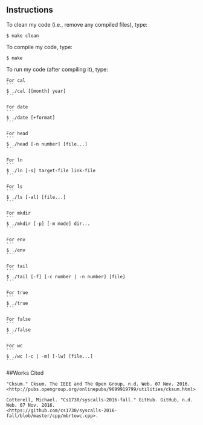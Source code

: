 ## Instructions

To clean my code (i.e., remove any compiled files), type:

```
$ make clean
```

To compile my code, type:

```
$ make
```

To run my code (after compiling it), type:

	For cal
	```
	$ ./cal [[month] year]
	```
	
	For date
	```
	$ ./date [+format]
	```
	
	For head
	```
	$ ./head [-n number] [file...]
	```
	
	For ln
	```
	$ ./ln [-s] target-file link-file
	```
	
	For ls
	```
	$ ./ls [-al] [file...]
	```
	
	For mkdir
	```
	$ ./mkdir [-p] [-m mode] dir...
	```
	
	For env
	```
	$ ./env 
	```
	
	For tail
	```
	$ ./tail [-f] [-c number | -n number] [file]
	```
	
	For true
	```
	$ ./true
	```
	
	For false
	```
	$ ./false 
	```

	For wc
	```
	$ ./wc [-c | -m] [-lw] [file...]
	```

##Works Cited

	"Cksum." Cksum. The IEEE and The Open Group, n.d. Web. 07 Nov. 2016.
	<http://pubs.opengroup.org/onlinepubs/9699919799/utilities/cksum.html>.

	Cotterell, Michael. "Cs1730/syscalls-2016-fall." GitHub. GitHub, n.d. Web. 07 Nov. 2016.
	<https://github.com/cs1730/syscalls-2016-fall/blob/master/cpp/mbrtowc.cpp>.
